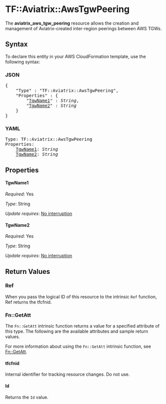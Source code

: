 # TF::Aviatrix::AwsTgwPeering

The **aviatrix_aws_tgw_peering** resource allows the creation and management of Aviatrix-created inter-region peerings between AWS TGWs.

## Syntax

To declare this entity in your AWS CloudFormation template, use the following syntax:

### JSON

<pre>
{
    "Type" : "TF::Aviatrix::AwsTgwPeering",
    "Properties" : {
        "<a href="#tgwname1" title="TgwName1">TgwName1</a>" : <i>String</i>,
        "<a href="#tgwname2" title="TgwName2">TgwName2</a>" : <i>String</i>
    }
}
</pre>

### YAML

<pre>
Type: TF::Aviatrix::AwsTgwPeering
Properties:
    <a href="#tgwname1" title="TgwName1">TgwName1</a>: <i>String</i>
    <a href="#tgwname2" title="TgwName2">TgwName2</a>: <i>String</i>
</pre>

## Properties

#### TgwName1

_Required_: Yes

_Type_: String

_Update requires_: [No interruption](https://docs.aws.amazon.com/AWSCloudFormation/latest/UserGuide/using-cfn-updating-stacks-update-behaviors.html#update-no-interrupt)

#### TgwName2

_Required_: Yes

_Type_: String

_Update requires_: [No interruption](https://docs.aws.amazon.com/AWSCloudFormation/latest/UserGuide/using-cfn-updating-stacks-update-behaviors.html#update-no-interrupt)

## Return Values

### Ref

When you pass the logical ID of this resource to the intrinsic `Ref` function, Ref returns the tfcfnid.

### Fn::GetAtt

The `Fn::GetAtt` intrinsic function returns a value for a specified attribute of this type. The following are the available attributes and sample return values.

For more information about using the `Fn::GetAtt` intrinsic function, see [Fn::GetAtt](https://docs.aws.amazon.com/AWSCloudFormation/latest/UserGuide/intrinsic-function-reference-getatt.html).

#### tfcfnid

Internal identifier for tracking resource changes. Do not use.

#### Id

Returns the <code>Id</code> value.

